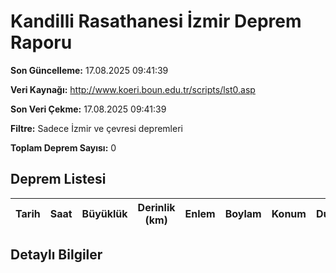 # Kandilli Rasathanesi İzmir Deprem Raporu

**Son Güncelleme:** 17.08.2025 09:41:39

**Veri Kaynağı:** http://www.koeri.boun.edu.tr/scripts/lst0.asp

**Son Veri Çekme:** 17.08.2025 09:41:39

**Filtre:** Sadece İzmir ve çevresi depremleri

**Toplam Deprem Sayısı:** 0

## Deprem Listesi

| Tarih | Saat | Büyüklük | Derinlik (km) | Enlem | Boylam | Konum | Durum |
|-------|------|----------|---------------|-------|--------|-------|-------|

## Detaylı Bilgiler

